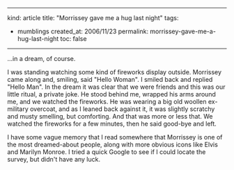 -----
kind: article
title: "Morrissey gave me a hug last night"
tags:
- mumblings
created_at: 2006/11/23
permalink: morrissey-gave-me-a-hug-last-night
toc: false
-----

<p>...in a dream, of course.</p>

<p>I was standing watching some kind of fireworks display outside. Morrissey came along and, smiling, said "Hello Woman". I smiled back and replied "Hello Man". In the dream it was clear that we were friends and this was our little ritual, a private joke. He stood behind me, wrapped his arms around me, and we watched the fireworks. He was wearing a big old woollen ex-military overcoat, and as I leaned back against it, it was slightly scratchy and musty smelling, but comforting. And that was more or less that. We watched the fireworks for a few minutes, then he said good-bye and left.</p>

<p>I have some vague memory that I read somewhere that Morrissey is one of the most dreamed-about people, along with more obvious icons like Elvis and Marilyn Monroe. I tried a quick Google to see if I could locate the survey, but didn't have any luck.</p>



